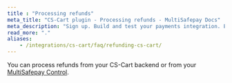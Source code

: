 ```yaml
---
title : "Processing refunds"
meta_title: "CS-Cart plugin - Processing refunds - MultiSafepay Docs"
meta_description: "Sign up. Build and test your payments integration. Explore our products and services. Use our API Reference, SDKs, and wrappers. Get support."
read_more: "."
aliases: 
    - /integrations/cs-cart/faq/refunding-cs-cart/
---
```

You can process refunds from your CS-Cart backend or from your [MultiSafepay Control](https://merchant.multisafepay.com).

